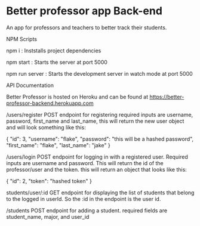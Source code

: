 # Better professor app Back-end

An app for professors and teachers to better track their students. 

NPM Scripts

npm i : Inststalls project dependencies

npm start : Starts the server at port 5000

npm run server : Starts the development server in watch mode at port 5000

API Documentation

Better Professor is hosted on Heroku and can be found at
https://better-professor-backend.herokuapp.com

/users/register   POST endpoint for registering required inputs are username, password, first_name and last_name, this will return the new user object and will look something like this:

{
  "id": 3,
  "username": "flake",
  "password": "this will be a hashed password",
  "first_name": "flake",
  "last_name": "jake"
}

/users/login  POST endpoint for logging in with a registered user. Required inputs are username and password. This will return the id of the professor/user and the token. this will return an object that looks like this:

{
  "id": 2,
  "token": "hashed token"
}

students/user/:id GET endpoint for displaying the list of students that belong to the logged in userId. So the :id in the endpoint is the user id.

/students POST endpoint for adding a student. required fields are student_name, major, and user_id













